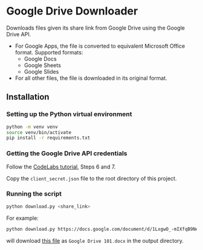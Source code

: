 # Google Drive Downloader

Downloads files given its share link from Google Drive using the Google Drive API.
- For Google Apps, the file is converted to equivalent Microsoft Office format. Supported formats:
    - Google Docs
    - Google Sheets
    - Google Slides
- For all other files, the file is downloaded in its original format.

## Installation

### Setting up the Python virtual environment

```bash
python -m venv venv
source venv/bin/activate
pip install -r requirements.txt
```

### Getting the Google Drive API credentials

Follow the [CodeLabs tutorial](https://codelabs.developers.google.com/codelabs/gsuite-apis-intro/#5), Steps 6 and 7.

Copy the `client_secret.json` file to the root directory of this project.

### Running the script

```bash
python download.py <share_link>
```

For example:

```bash
python download.py https://docs.google.com/document/d/1LxgwO_-mIXfqB9NeOEwrI-42Sk-fadA8CGg4wjz0qNw/edit?usp=sharing
```

will download [this file](https://docs.google.com/document/d/1LxgwO_-mIXfqB9NeOEwrI-42Sk-fadA8CGg4wjz0qNw/edit?usp=sharing) as `Google Drive 101.docx` in the output directory.

